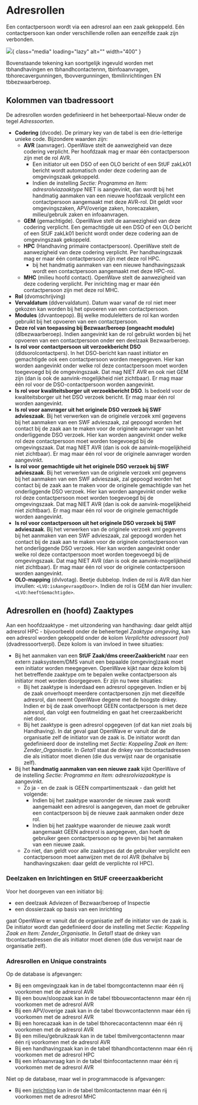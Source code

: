 # Adresrollen

Een contactpersoon wordt via een adresrol aan een zaak gekoppeld. Eén contactpersoon kan onder verschillende rollen aan eenzelfde zaak zijn verbonden.

![](applicatiebeheer/instellen_inrichten/adresrollen.png){ class="media" loading="lazy" alt="" width="400" }

Bovenstaande tekening kan soortgelijk ingevuld worden met tbhandhavingen en tbhandhcontactennn, tbinfoaanvragen, tbhorecavergunningen, tbovvergunningen, tbmilinrichtingen EN tbbezwaarberoep.

## Kolommen van tbadressoort

De adresrollen worden gedefinieerd in het beheerportaal-Nieuw onder de tegel *Adressoorten*.

- **Codering** (dvcode). De primary key van de tabel is een drie-letterige unieke code. Bijzondere waarden zijn:
  - **AVR** (aanvrager). OpenWave stelt de aanwezigheid van deze codering verplicht. Per hoofdzaak mag er maar één contactpersoon zijn met de rol AVR.
    - Een initiator uit een DSO of een OLO bericht of een StUF zakLk01 bericht wordt automatisch onder deze codering aan de omgevingszaak gekoppeld.
    - Indien de instelling *Sectie: Programma en Item: adresrolviazaaktype* NIET is aangevinkt, dan wordt bij het handmatig aanmaken van een nieuwe hoofdzaak verplicht een contactpersoon aangemaakt met deze AVR-rol. Dit geldt voor omgevingszaken, APV/overige zaken, horecazaken, milieu/gebruik zaken en infoaanvragen.
  - **GEM** (gemachtigde). OpenWave stelt de aanwezigheid van deze codering verplicht. Een gemachtigde uit een DSO of een OLO bericht of een StUF zakLk01 bericht wordt onder deze codering aan de omgevingszaak gekoppeld.
  - **HPC** (Handhaving primaire contactpersoon). OpenWave stelt de aanwezigheid van deze codering verplicht. Per handhavingszaak mag er maar één contactpersoon zijn met deze rol HPC.
    - bij het handmatig aanmaken van een nieuwe handhavingszaak wordt een contactpersoon aangemaakt met deze HPC-rol.
  - **MHC** (milieu hoofd contact). OpenWave stelt de aanwezigheid van deze codering verplicht. Per inrichting mag er maar één contactpersoon zijn met deze rol MHC.
- **Rol** (dvomschrijving)
- **Vervaldatum** (ddvervaldatum). Datum waar vanaf de rol niet meer gekozen kan worden bij het opvoeren van een contactpersoon.
- **Modules** (dvvantoepop). Bij welke moduleletters de rol kan worden gebruikt bij het opvoeren van een contactpersoon.
- **Deze rol van toepassing bij Bezwaar/beroep (ongeacht module)** (dlbezwaarberoep). Indien aangevinkt kan de rol gebruikt worden bij het opvoeren van een contactpersoon onder een deelzaak Bezwaarberoep.
- **Is rol voor contactpersoon uit verzoekbericht DSO** (dldsorolcontactpers). In het DSO-bericht kan naast initiator en gemachtigde ook een contactpersoon worden meegegeven. Hier kan worden aangevinkt onder welke rol deze contactpersoon moet worden toegevoegd bij de omgevingszaak. Dat mag NIET AVR en ook niet GEM zijn (dan is ook de aanvink-mogelijkheid niet zichtbaar). Er mag maar één rol voor de DSO-contactpersoon worden aangevinkt.
- **Is rol voor kwaliteitsborger uit verzoekbericht DSO**. Is bedoeld voor de kwaliteitsborger uit het DSO verzoek bericht. Er mag maar één rol worden aangevinkt.
- **Is rol voor aanvrager uit het originele DSO verzoek bij SWF advieszaak**. Bij het verwerken van de originele verzoek xml gegevens bij het aanmaken van een SWF advieszaak, zal gepoogd worden het contact bij de zaak aan te maken voor de originele aanvrager van het onderliggende DSO verzoek. Hier kan worden aangevinkt onder welke rol deze contactpersoon moet worden toegevoegd bij de omgevingszaak. Dat mag NIET AVR (dan is ook de aanvink-mogelijkheid niet zichtbaar). Er mag maar één rol voor de originele aanvrager worden aangevinkt.
- **Is rol voor gemachtigde uit het originele DSO verzoek bij SWF advieszaak**. Bij het verwerken van de originele verzoek xml gegevens bij het aanmaken van een SWF advieszaak, zal gepoogd worden het contact bij de zaak aan te maken voor de originele gemachtigde van het onderliggende DSO verzoek. Hier kan worden aangevinkt onder welke rol deze contactpersoon moet worden toegevoegd bij de omgevingszaak. Dat mag NIET AVR (dan is ook de aanvink-mogelijkheid niet zichtbaar). Er mag maar één rol voor de originele gemachtigde worden aangevinkt.
- **Is rol voor contactpersoon uit het originele DSO verzoek bij SWF advieszaak**. Bij het verwerken van de originele verzoek xml gegevens bij het aanmaken van een SWF advieszaak, zal gepoogd worden het contact bij de zaak aan te maken voor de originele contactpersoon van het onderliggende DSO verzoek. Hier kan worden aangevinkt onder welke rol deze contactpersoon moet worden toegevoegd bij de omgevingszaak. Dat mag NIET AVR (dan is ook de aanvink-mogelijkheid niet zichtbaar). Er mag maar één rol voor de originele contactpersoon worden aangevinkt.
- **OLO-mapping** (dvlvotag). Beetje dubbelop. Indien de rol is AVR dan hier invullen: `<LVO:isAangevraagdDoor>`. Indien de rol is GEM dan hier invullen: `<LVO:heeftGemachtigde>`.

## Adresrollen en (hoofd) Zaaktypes

Aan een hoofdzaaktype - met uitzondering van handhaving: daar geldt altijd adresrol HPC - bijvoorbeeld onder de beheertegel *Zaaktype omgeving*, kan een adresrol worden gekoppeld onder de kolom *Verplichte adressoort (rol)* (dvadressoortverpl). Deze kolom is van invloed in twee situaties:

  - Bij het aanmaken van een **StUF Zaak/dms creeerZaakbericht** naar een extern zaaksysteem/DMS vanuit een bepaalde (omgeving)zaak moet een initiator worden meegegeven. OpenWave kijkt naar deze kolom bij het betreffende zaaktype om te bepalen welke contactpersoon als initiator moet worden doorgegeven. Er zijn nu twee situaties:
    - Bij het zaaktype is inderdaad een adresrol opgegeven. Indien er bij de zaak onverhoopt meerdere contactpersonen zijn met diezelfde adresrol, dan neemt OpenWave degene met de hoogste dnkey. Indien er bij de zaak onverhoopt GEEN contactpersoon is met deze adresrol, dan volgt een foutmelding en gaat het creerzaakbericht niet door.
    - Bij het zaaktype is geen adresrol opgegeven (of dat kan niet zoals bij Handhaving). In dat geval gaat OpenWave er vanuit dat de organisatie zelf de initiator van de zaak is. De initiator wordt dan gedefinieerd door de instelling met *Sectie: Koppeling Zaak en Item: Zender_Organisatie*. In *Getal1* staat de dnkey van tbcontactadressen die als initiator moet dienen (die dus verwijst naar de organisatie zelf).
  - Bij het **handmatig aanmaken van een nieuwe zaak** kijkt OpenWave of de instelling *Sectie: Programma en Item: adresrolviazaaktype* is aangevinkt.
    - Zo ja - en de zaak is GEEN compartimentszaak -  dan geldt het volgende:
      - Indien bij het zaaktype waaronder de nieuwe zaak wordt aangemaakt een adresrol is aangegeven, dan moet de gebruiker een contactpersoon bij de nieuwe zaak aanmaken onder deze rol.
      - Indien bij het zaaktype waaronder de nieuwe zaak wordt aangemaakt GEEN adresrol is aangegeven, dan hoeft de gebruiker geen contactpersoon op te geven bij het aanmaken van een nieuwe zaak.
    - Zo niet, dan geldt voor alle zaaktypes dat de gebruiker verplicht een contactpersoon moet aanwijzen met de rol AVR (behalve bij handhavingszaken: daar geldt de verplichte rol HPC).

### Deelzaken en Inrichtingen en StUF creeerzaakbericht

Voor het doorgeven van een initiator bij:

  - een deelzaak Adviezen of Bezwaar/beroep of Inspectie
  - een dossierzaak op basis van een inrichting

gaat OpenWave er vanuit dat de organisatie zelf de initiator van de zaak is. De initiator wordt dan gedefinieerd door de instelling met *Sectie: Koppeling Zaak en Item: Zender_Organisatie*. In *Getal1* staat de dnkey van tbcontactadressen die als initiator moet dienen (die dus verwijst naar de organisatie zelf).

### Adresrollen en Unique constraints

Op de database is afgevangen:

  - Bij een omgevingzaak kan in de tabel tbomgcontactennn maar één rij voorkomen met de adresrol AVR
  - Bij een bouw/sloopzaak kan in de tabel tbbouwcontactennn maar één rij voorkomen met de adresrol AVR
  - Bij een APV/overige zaak kan in de tabel tbovwcontactennn maar één rij voorkomen met de adresrol AVR
  - Bij een horecazaak kan in de tabel tbhorecacontactennn maar één rij voorkomen met de adresrol AVR
  - Bij een milieu/gebruikzaak kan in de tabel tbmilvergcontactennn maar één rij voorkomen met de adresrol AVR
  - Bij een handhavingzaak kan in de tabel tbhandhcontactennn maar één rij voorkomen met de adresrol HPC
  - Bij een infoaanvraag kan in de tabel tbinfocontactennn maar één rij voorkomen met de adresrol AVR

Niet op de database, maar wel in programmacode is afgevangen:

  - Bij een [inrichting](/docs/instellen_inrichten.md) kan in de tabel tbmilcontactennn maar één rij voorkomen met de adresrol MHC

